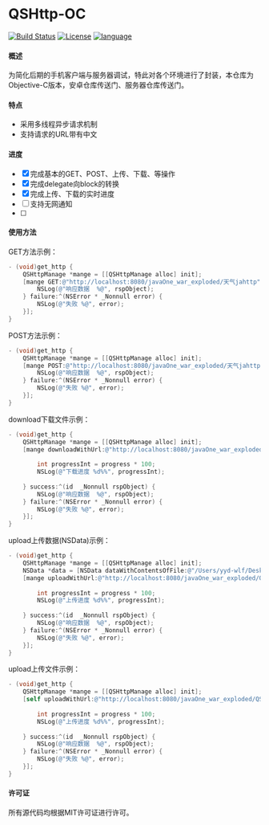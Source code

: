 # QSHttp-OC

[![Build Status](https://travis-ci.org/shuzheng/zheng.svg?branch=master)](https://github.com/SimonGitHub123/QSHttp-OC)  [![License](https://img.shields.io/badge/license-MIT-blue.svg)](LICENSE) [![language](https://img.shields.io/badge/language-objective--c-green.svg)](1)

#### 概述
为简化后期的手机客户端与服务器调试，特此对各个环境进行了封装，本仓库为Objective-C版本，安卓仓库传送门、服务器仓库传送门。


#### 特点
* 采用多线程异步请求机制
* 支持请求的URL带有中文


#### 进度
* [x] 完成基本的GET、POST、上传、下载、等操作
* [x] 完成delegate向block的转换
* [x] 完成上传、下载的实时进度
* [ ] 支持无网通知
* [ ] 

#### 使用方法

GET方法示例：
```Objective-C
- (void)get_http {
    QSHttpManage *mange = [[QSHttpManage alloc] init];
    [mange GET:@"http://localhost:8080/javaOne_war_exploded/天气jahttp" param:nil success:^(id  _Nonnull rspObject) {
        NSLog(@"响应数据  %@", rspObject);
    } failure:^(NSError * _Nonnull error) {
        NSLog(@"失败 %@", error);
    }];
}
```

POST方法示例：
```Objective-C
- (void)get_http {
    QSHttpManage *mange = [[QSHttpManage alloc] init];
    [mange POST:@"http://localhost:8080/javaOne_war_exploded/天气jahttp" param:nil success:^(id  _Nonnull rspObject) {
        NSLog(@"响应数据  %@", rspObject);
    } failure:^(NSError * _Nonnull error) {
        NSLog(@"失败 %@", error);
    }];
}
```

download下载文件示例：
```Objective-C
- (void)get_http {
    QSHttpManage *mange = [[QSHttpManage alloc] init];
    [mange downloadWithUrl:@"http://localhost:8080/javaOne_war_exploded/QSDownloadServlet" param:nil storagePath:@"/Users/yyd-wlf/Desktop" progress:^(float progress) {
        
        int progressInt = progress * 100;
        NSLog(@"下载进度 %d%%", progressInt);
        
    } success:^(id  _Nonnull rspObject) {
        NSLog(@"响应数据  %@", rspObject);
    } failure:^(NSError * _Nonnull error) {
        NSLog(@"失败 %@", error);
    }];
}
```

upload上传数据(NSData)示例：
```Objective-C
- (void)get_http {
    QSHttpManage *mange = [[QSHttpManage alloc] init];
    NSData *data = [NSData dataWithContentsOfFile:@"/Users/yyd-wlf/Desktop/javaLearn.zip"];
    [mange uploadWithUrl:@"http://localhost:8080/javaOne_war_exploded/QSUploadServlet" fileData:data progress:^(float progress) {
        
        int progressInt = progress * 100;
        NSLog(@"上传进度 %d%%", progressInt);
        
    } success:^(id  _Nonnull rspObject) {
        NSLog(@"响应数据  %@", rspObject);
    } failure:^(NSError * _Nonnull error) {
        NSLog(@"失败 %@", error);
    }];
}
```

upload上传文件示例：
```Objective-C
- (void)get_http {
    QSHttpManage *mange = [[QSHttpManage alloc] init];
    [self uploadWithUrl:@"http://localhost:8080/javaOne_war_exploded/QSUploadServlet" filePath:@"/Users/yyd-wlf/Desktop/123.zip" progress:^(float progress) {
        
        int progressInt = progress * 100;
        NSLog(@"上传进度 %d%%", progressInt);
        
    } success:^(id  _Nonnull rspObject) {
        NSLog(@"响应数据  %@", rspObject);
    } failure:^(NSError * _Nonnull error) {
        NSLog(@"失败 %@", error);
    }];
}
```

#### 许可证
所有源代码均根据MIT许可证进行许可。
